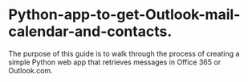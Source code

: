 # Python-app-to-get-Outlook-mail-calendar-and-contacts.
The purpose of this guide is to walk through the process of creating a simple Python web app that retrieves messages in Office 365 or Outlook.com.
